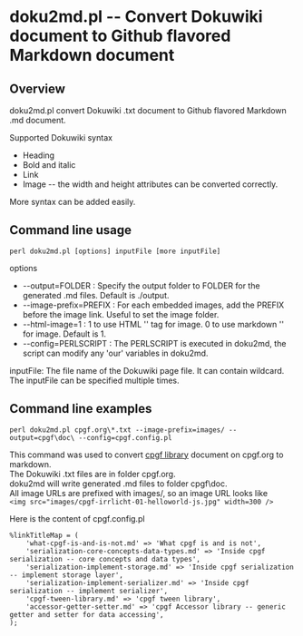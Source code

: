 # doku2md.pl -- Convert Dokuwiki document to Github flavored Markdown document

## Overview

doku2md.pl convert Dokuwiki .txt document to Github flavored Markdown .md document.  

Supported Dokuwiki syntax

* Heading
* Bold and italic
* Link
* Image -- the width and height attributes can be converted correctly.

More syntax can be added easily.

## Command line usage
`perl doku2md.pl [options] inputFile [more inputFile]`

options

* --output=FOLDER : Specify the output folder to FOLDER for the generated .md files. Default is ./output.
* --image-prefix=PREFIX : For each embedded images, add the PREFIX before the image link. Useful to set the image folder.
* --html-image=1 : 1 to use HTML '<img>' tag for image. 0 to use markdown '![]()' for image. Default is 1.
* --config=PERLSCRIPT : The PERLSCRIPT is executed in doku2md, the script can modify any 'our' variables in doku2md.

inputFile: The file name of the Dokuwiki page file. It can contain wildcard. The inputFile can be specified multiple times.

## Command line examples

```
perl doku2md.pl cpgf.org\*.txt --image-prefix=images/ --output=cpgf\doc\ --config=cpgf.config.pl
```

This command was used to convert [cpgf library](https://github.com/cpgf/cpgf) document on cpgf.org to markdown.  
The Dokuwiki .txt files are in folder cpgf.org.  
doku2md will write generated .md files to folder cpgf\doc.  
All image URLs are prefixed with images/, so an image URL looks like  
`<img src="images/cpgf-irrlicht-01-helloworld-js.jpg" width=300 />`

Here is the content of cpgf.config.pl

```
%linkTitleMap = (
	'what-cpgf-is-and-is-not.md' => 'What cpgf is and is not',
	'serialization-core-concepts-data-types.md' => 'Inside cpgf serialization -- core concepts and data types',
	'serialization-implement-storage.md' => 'Inside cpgf serialization -- implement storage layer',
	'serialization-implement-serializer.md' => 'Inside cpgf serialization -- implement serializer',
	'cpgf-tween-library.md' => 'cpgf tween library',
	'accessor-getter-setter.md' => 'cpgf Accessor library -- generic getter and setter for data accessing',
);
```

